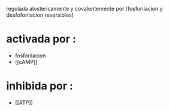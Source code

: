 regulada alostericamente y covalentemente por (fosforilacion y desfoforilacion reversibles) 

# activada  por :
- fosforilacion
-  [[cAMP]]
# inhibida  por :
- [[ATP]]